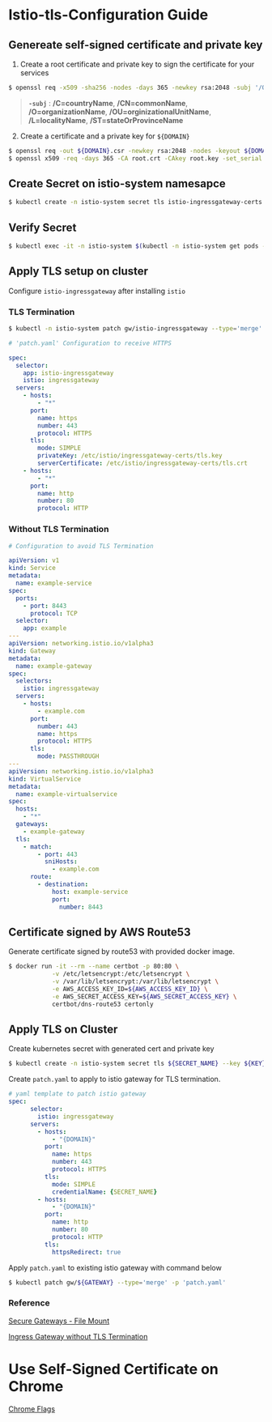 # Istio-tls-Configuration Guide

## Genereate self-signed certificate and private key

1. Create a root certificate and private key to sign the certificate for your services

```sh
$ openssl req -x509 -sha256 -nodes -days 365 -newkey rsa:2048 -subj '/O=<organizationName>/CN=<commonName>' -keyout root.key -out root.crt
```
> **`-subj`** : **/C=countryName**, **/CN=commonName**, **/O=organizationName**, **/OU=orginizationalUnitName**, **/L=localityName**, **/ST=stateOrProvinceName**

2. Create a certificate and a private key for `${DOMAIN}`

```sh
$ openssl req -out ${DOMAIN}.csr -newkey rsa:2048 -nodes -keyout ${DOMAIN}.key -subj "/CN=<commonName>/O=<ORGANIZATION>"
$ openssl x509 -req -days 365 -CA root.crt -CAkey root.key -set_serial 0 -in ${DOMAIN}.csr -out ${DOMAIN}.crt
```

## Create Secret on istio-system namesapce

```sh
$ kubectl create -n istio-system secret tls istio-ingressgateway-certs --key ${DOMAIN}.key --cert ${DOMAIN}.crt
```

## Verify Secret

```sh
$ kubectl exec -it -n istio-system $(kubectl -n istio-system get pods -l istio=ingressgateway -o jsonpath='{.items[0].metadata.name}') -- ls -al /etc/istio/ingressgateway-certs
```

## Apply TLS setup on cluster

Configure `istio-ingressgateway` after installing `istio`

### TLS Termination

```sh
$ kubectl -n istio-system patch gw/istio-ingressgateway --type='merge' -p "$(cat patch.yaml)"
```

```yaml
# 'patch.yaml' Configuration to receive HTTPS

spec:
  selector:
    app: istio-ingressgateway
    istio: ingressgateway
  servers:
    - hosts:
        - "*"
      port:
        name: https
        number: 443
        protocol: HTTPS
      tls:
        mode: SIMPLE
        privateKey: /etc/istio/ingressgateway-certs/tls.key
        serverCertificate: /etc/istio/ingressgateway-certs/tls.crt
    - hosts:
        - "*"
      port:
        name: http
        number: 80
        protocol: HTTP
```

### Without TLS Termination

```yaml
# Configuration to avoid TLS Termination

apiVersion: v1
kind: Service
metadata:
  name: example-service
spec:
  ports:
    - port: 8443
      protocol: TCP
  selector:
    app: example
---
apiVersion: networking.istio.io/v1alpha3
kind: Gateway
metadata:
  name: example-gateway
spec:
  selectors:
    istio: ingressgateway
  servers:
    - hosts:
        - example.com
      port:
        number: 443
        name: https
        protocol: HTTPS
      tls:
        mode: PASSTHROUGH
---
apiVersion: networking.istio.io/v1alpha3
kind: VirtualService
metadata:
  name: example-virtualservice
spec:
  hosts:
    - "*"
  gateways:
    - example-gateway
  tls:
    - match:
        - port: 443
          sniHosts:
            - example.com
      route:
        - destination:
            host: example-service
            port:
              number: 8443
```

## Certificate signed by AWS Route53

Generate certificate signed by route53 with provided docker image.

```sh
$ docker run -it --rm --name certbot -p 80:80 \
            -v /etc/letsencrypt:/etc/letsencrypt \
            -v /var/lib/letsencrypt:/var/lib/letsencrypt \
            -e AWS_ACCESS_KEY_ID=${AWS_ACCESS_KEY_ID} \
            -e AWS_SECRET_ACCESS_KEY=${AWS_SECRET_ACCESS_KEY} \
            certbot/dns-route53 certonly
```

## Apply TLS on Cluster

Create kubernetes secret with generated cert and private key

```sh
$ kubectl create -n istio-system secret tls ${SECRET_NAME} --key ${KEY} --cert ${CERT}
```

Create `patch.yaml` to apply to istio gateway for TLS termination.

```yaml
# yaml template to patch istio gateway
spec:
      selector:
        istio: ingressgateway
      servers:
        - hosts:
            - "{DOMAIN}"
          port:
            name: https
            number: 443
            protocol: HTTPS
          tls:
            mode: SIMPLE
            credentialName: {SECRET_NAME}
        - hosts:
            - "{DOMAIN}"
          port:
            name: http
            number: 80
            protocol: HTTP
          tls:
            httpsRedirect: true
```

Apply `patch.yaml` to existing istio gateway with command below

```sh
$ kubectl patch gw/${GATEWAY} --type='merge' -p 'patch.yaml'
```

### **Reference**

[Secure Gateways - File Mount](https://istio.io/docs/tasks/traffic-management/ingress/secure-ingress-mount/)

[Ingress Gateway without TLS Termination](https://istio.io/docs/tasks/traffic-management/ingress/ingress-sni-passthrough/)

# Use Self-Signed Certificate on Chrome

[Chrome Flags](https://stackoverflow.com/a/31900210)
